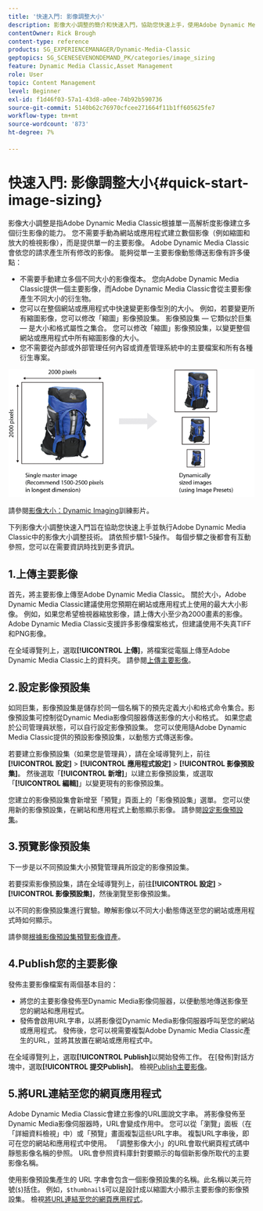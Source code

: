 ```yaml
---
title: '快速入門: 影像調整大小'
description: 影像大小調整的簡介和快速入門，協助您快速上手，使用Adobe Dynamic Media Classic中的影像大小調整技術。
contentOwner: Rick Brough
content-type: reference
products: SG_EXPERIENCEMANAGER/Dynamic-Media-Classic
geptopics: SG_SCENESEVENONDEMAND_PK/categories/image_sizing
feature: Dynamic Media Classic,Asset Management
role: User
topic: Content Management
level: Beginner
exl-id: f1d46f03-57a1-43d8-a0ee-74b92b590736
source-git-commit: 5140b62c76970cfcee271664f11b1ff605625fe7
workflow-type: tm+mt
source-wordcount: '873'
ht-degree: 7%

---
```


# 快速入門: 影像調整大小{#quick-start-image-sizing}

影像大小調整是指Adobe Dynamic Media Classic根據單一高解析度影像建立多個衍生影像的能力。 您不需要手動為網站或應用程式建立數個影像（例如縮圖和放大的檢視影像），而是提供單一的主要影像。 Adobe Dynamic Media Classic會依您的請求產生所有修改的影像。 能夠從單一主要影像動態傳送影像有許多優點：

* 不需要手動建立多個不同大小的影像復本。 您向Adobe Dynamic Media Classic提供一個主要影像，而Adobe Dynamic Media Classic會從主要影像產生不同大小的衍生物。
* 您可以在整個網站或應用程式中快速變更影像型別的大小。 例如，若要變更所有縮圖影像，您可以修改「縮圖」影像預設集。 影像預設集 — 它類似於巨集 — 是大小和格式屬性之集合。 您可以修改「縮圖」影像預設集，以變更整個網站或應用程式中所有縮圖影像的大小。
* 您不需要從內部或外部管理任何內容或資產管理系統中的主要檔案和所有各種衍生專案。

![您可以建立多個衍生影像，其大小與相同的高解析度主要檔案不同。](/help/using/assets/is_derivative_sizes_popup.png)

請參閱[影像大小：Dynamic Imaging](https://s7d5.scene7.com/s7viewers/html5/VideoViewer.html?videoserverurl=https://s7d5.scene7.com/is/content/&amp;emailurl=https://s7d5.scene7.com/s7/emailFriend&amp;serverUrl=https://s7d5.scene7.com/is/image/&amp;config=Scene7SharedAssets/Universal_HTML5_Video&amp;contenturl=https://s7d5.scene7.com/skins/&amp;asset=S7tutorials/557_Image%20Sizing_converted%20renamed_Dynamic%20Imaging-AVS)訓練影片。

下列影像大小調整快速入門旨在協助您快速上手並執行Adobe Dynamic Media Classic中的影像大小調整技術。 請依照步驟1-5操作。 每個步驟之後都會有互動參照，您可以在需要資訊時找到更多資訊。

## 1.上傳主要影像

首先，將主要影像上傳至Adobe Dynamic Media Classic。 關於大小，Adobe Dynamic Media Classic建議使用您預期在網站或應用程式上使用的最大大小影像。 例如，如果您希望檢視器縮放影像，請上傳大小至少為2000畫素的影像。 Adobe Dynamic Media Classic支援許多影像檔案格式，但建議使用不失真TIFF和PNG影像。

在全域導覽列上，選取&#x200B;**[!UICONTROL 上傳]**，將檔案從電腦上傳至Adobe Dynamic Media Classic上的資料夾。 請參閱[上傳主要影像](uploading-master-images.md#uploading_master_images)。

## 2.設定影像預設集

如同巨集，影像預設集是儲存於同一個名稱下的預先定義大小和格式命令集合。影像預設集可控制從Dynamic Media影像伺服器傳送影像的大小和格式。 如果您處於公司管理員狀態，可以自行設定影像預設集。 您可以使用隨Adobe Dynamic Media Classic提供的預設影像預設集，以動態方式傳送影像。

若要建立影像預設集（如果您是管理員），請在全域導覽列上，前往&#x200B;**[!UICONTROL 設定]** > **[!UICONTROL 應用程式設定]** > **[!UICONTROL 影像預設集]**。 然後選取「**[!UICONTROL 新增]**」以建立影像預設集，或選取「**[!UICONTROL 編輯]**」以變更現有的影像預設集。

您建立的影像預設集會新增至「預覽」頁面上的「影像預設集」選單。 您可以使用新的影像預設集，在網站和應用程式上動態顯示影像。 請參閱[設定影像預設集](setting-image-presets.md#setting_up_image_presets)。

## 3.預覽影像預設集

下一步是以不同預設集大小預覽管理員所設定的影像預設集。

若要探索影像預設集，請在全域導覽列上，前往&#x200B;**[!UICONTROL 設定]** > **[!UICONTROL 影像預設集]**，然後瀏覽至影像預設集。

以不同的影像預設集進行實驗。瞭解影像以不同大小動態傳送至您的網站或應用程式時如何顯示。

請參閱[根據影像預設集預覽影像資產](previewing-asset.md#previewing_an_image_asset_based_on_its_image_preset)。

## 4.Publish您的主要影像

發佈主要影像檔案有兩個基本目的：

* 將您的主要影像發佈至Dynamic Media影像伺服器，以便動態地傳送影像至您的網站和應用程式。
* 發佈會啟用URL字串，以將影像從Dynamic Media影像伺服器呼叫至您的網站或應用程式。 發佈後，您可以視需要複製Adobe Dynamic Media Classic產生的URL，並將其放置在網站或應用程式中。

在全域導覽列上，選取&#x200B;**[!UICONTROL Publish]**&#x200B;以開始發佈工作。 在[發佈]對話方塊中，選取&#x200B;**[!UICONTROL 提交Publish]**。 檢視[Publish主要影像](publishing-master-images.md#publishing_master_images)。

## 5.將URL連結至您的網頁應用程式

Adobe Dynamic Media Classic會建立影像的URL圖說文字串。 將影像發佈至Dynamic Media影像伺服器時，URL會變成作用中。 您可以從「瀏覽」面板（在「詳細資料檢視」中）或「預覽」畫面複製這些URL字串。 複製URL字串後，即可在您的網站和應用程式中使用。 「調整影像大小」的URL會取代網頁程式碼中靜態影像名稱的參照。 URL會參照資料庫針對要顯示的每個新影像所取代的主要影像名稱。

使用影像預設集產生的 URL 字串會包含一個影像預設集的名稱。此名稱以美元符號(`$`)括住。 例如，`$thumbnail$`可以是設計成以縮圖大小顯示主要影像的影像預設集。 檢視[將URL連結至您的網頁應用程式](linking-urls-web-application.md#linking_urls_to_your_web_application)。
